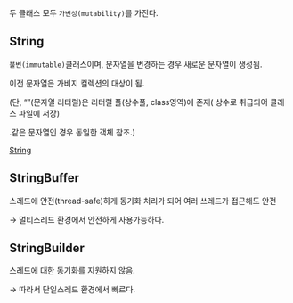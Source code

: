 두 클래스 모두 `가변성(mutability)`를 가진다.

## String

`불변(immutable)`클래스이며, 문자열을 변경하는 경우 새로운 문자열이 생성됨. 

이전 문자열은 가비지 컬렉션의 대상이 됨.

(단, “”(문자열 리터럴)은 리터럴 풀(상수풀, class영역)에 존재( 상수로 취급되어 클래스 파일에 저장)

.같은 문자열인 경우 동일한 객체 참조.)

[String](https://www.notion.so/String-fd01ab3ecea04f3e8eb9eff644365b16?pvs=21) 

## StringBuffer

스레드에 안전(thread-safe)하게 동기화 처리가 되어 여러 쓰레드가 접근해도 안전 

→ 멀티스레드 환경에서 안전하게 사용가능하다.

## StringBuilder

스레드에 대한 동기화를 지원하지 않음.

→ 따라서 단일스레드 환경에서 빠르다.